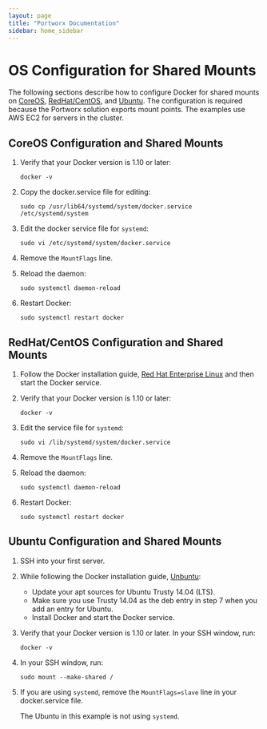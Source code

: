 ```yaml
---
layout: page
title: "Portworx Documentation"
sidebar: home_sidebar
---
```

# OS Configuration for Shared Mounts

The following sections describe how to configure Docker for shared mounts on [CoreOS](os-config-shared-mounts.html#coreos-configuration-and-shared-mounts), [RedHat/CentOS](os-config-shared-mounts.html#centos-configuration-and-shared-mounts), and [Ubuntu](os-config-shared-mounts.html#ubuntu-configuration-and-shared-mounts). The configuration is required because the Portworx solution exports mount points. The examples use AWS EC2 for servers in the cluster.

## CoreOS Configuration and Shared Mounts

1. Verify that your Docker version is 1.10 or later:
    ~~~
   docker -v
   ~~~
2. Copy the docker.service file for editing:
    ~~~
    sudo cp /usr/lib64/systemd/system/docker.service
    /etc/systemd/system
      ~~~
3. Edit the docker service file for `systemd`:
    ~~~
    sudo vi /etc/systemd/system/docker.service
    ~~~
4. Remove the `MountFlags` line.

5. Reload the daemon:
      ~~~
      sudo systemctl daemon-reload
      ~~~
6. Restart Docker:
      ~~~
      sudo systemctl restart docker
      ~~~

## RedHat/CentOS Configuration and Shared Mounts

1. Follow the Docker installation guide, [Red Hat Enterprise Linux](https://docs.docker.com/engine/installation/linux/rhel/) and then start the Docker service.

2. Verify that your Docker version is 1.10 or later:
    ~~~
    docker -v
    ~~~

3. Edit the service file for `systemd`:
    ~~~
    sudo vi /lib/systemd/system/docker.service
    ~~~
4. Remove the `MountFlags` line.

5. Reload the daemon:
     ~~~
     sudo systemctl daemon-reload
     ~~~
6. Restart Docker:
     ~~~
     sudo systemctl restart docker
     ~~~

## Ubuntu Configuration and Shared Mounts

1. SSH into your first server.
2. While following the Docker installation guide, [Unbuntu](https://docs.docker.com/engine/installation/linux/ubuntulinux/):

    * Update your apt sources for Ubuntu Trusty 14.04 (LTS).
    * Make sure you use Trusty 14.04 as the deb entry in step 7 when you add an entry for Ubuntu.
    * Install Docker and start the Docker service.

3. Verify that your Docker version is 1.10 or later. In your SSH window, run:
    ~~~
    docker -v
    ~~~
4. In your SSH window, run:
    ~~~
    sudo mount --make-shared /
    ~~~

5. If you are using `systemd`, remove the `MountFlags=slave` line in your docker.service file.

    The Ubuntu in this example is not using `systemd`.
